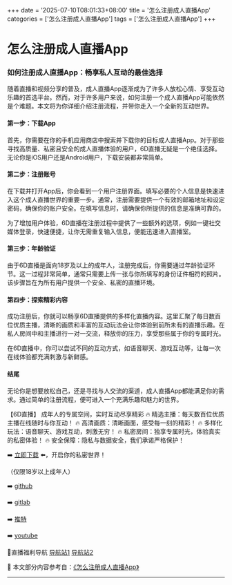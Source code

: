 +++
date = '2025-07-10T08:01:33+08:00'
title = '怎么注册成人直播App'
categories = ['怎么注册成人直播App']
tags = ['怎么注册成人直播App']
+++

# 怎么注册成人直播App

### 如何注册成人直播App：畅享私人互动的最佳选择

随着直播和视频分享的普及，成人直播App逐渐成为了许多人放松心情、享受互动乐趣的首选平台。然而，对于许多用户来说，如何注册一个成人直播App可能依然是个难题。本文将为你详细介绍注册流程，并带你走入一个全新的互动世界。

#### 第一步：下载App

首先，你需要在你的手机应用商店中搜索并下载你的目标成人直播App。对于那些寻找高质量、私密且安全的成人直播体验的用户，6D直播无疑是一个绝佳选择。无论你是iOS用户还是Android用户，下载安装都非常简单。

#### 第二步：注册账号

在下载并打开App后，你会看到一个用户注册界面。填写必要的个人信息是快速进入这个成人直播世界的重要一步。通常，注册需要提供一个有效的邮箱地址和设定密码，确保你的账户安全。在填写信息时，请确保你所提供的信息是准确可靠的。

为了增加用户体验，6D直播在注册过程中提供了一些额外的选项，例如一键社交媒体登录，快速便捷，让你无需重复输入信息，便能迅速进入直播室。

#### 第三步：年龄验证

由于6D直播是面向18岁及以上的成年人，注册完成后，你需要通过年龄验证环节。这一过程非常简单，通常只需要上传一张与你所填写的身份证件相符的照片。该步骤旨在为所有用户提供一个安全、私密的直播环境。

#### 第四步：探索精彩内容

成功注册后，你就可以畅享6D直播提供的多样化直播内容。这里汇聚了每日数百位优质主播，清晰的画质和丰富的互动玩法会让你体验到前所未有的直播乐趣。在私人房间中和主播进行一对一交流，释放你的压力，享受那些属于你的专属时光。

在6D直播中，你可以尝试不同的互动方式，如语音聊天、游戏互动等，让每一次在线体验都充满刺激与新鲜感。

#### 结尾

无论你是想要放松自己，还是寻找与人交流的渠道，成人直播App都能满足你的需求。通过简单的注册流程，便可进入一个充满乐趣和魅力的世界。

【6D直播】
成年人的专属空间，实时互动尽享精彩
🔥 精选主播：每天数百位优质主播在线随时与你互动！
🔥 高清画质：清晰画面，感受每一刻的精彩！
🔥 多样化玩法：语音聊天、游戏互动，刺激无穷！
🔥 私密房间：独享专属时光，体验真实的私密体验！
🔥 安全保障：隐私与数据安全，我们承诺严格保护！

➡️ [立即下载](https://down123.s3.ap-east-1.amazonaws.com/down/down.html?channelCode=blog) ⬅️，开启你的私密世界！

（仅限18岁以上成年人）

➡️ [github](https://aldult-live.github.io/)

➡️ [gitlab](https://seo-09598d.gitlab.io/)

➡️ [推特](https://x.com/wegame33)

➡️ [youtube](https://www.youtube.com/@6Dlive)

🔞直播福利导航   [导航站1](https://webstack-86085a.gitlab.io/) [导航站2](https://onlygit123-2.github.io/)


📘 本文部分内容参考自：[《怎么注册成人直播App》](https://github.com/51bensevv/51bense)

---
